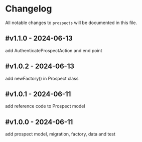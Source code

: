 # Changelog

All notable changes to `prospects` will be documented in this file.

## #v1.1.0 - 2024-06-13

add AuthenticateProspectAction and end point

## #v1.0.2 - 2024-06-13

add newFactory() in Prospect class

## #v1.0.1 - 2024-06-11

add reference code to Prospect model

## #v1.0.0 - 2024-06-11

add prospect model, migration, factory, data and test
